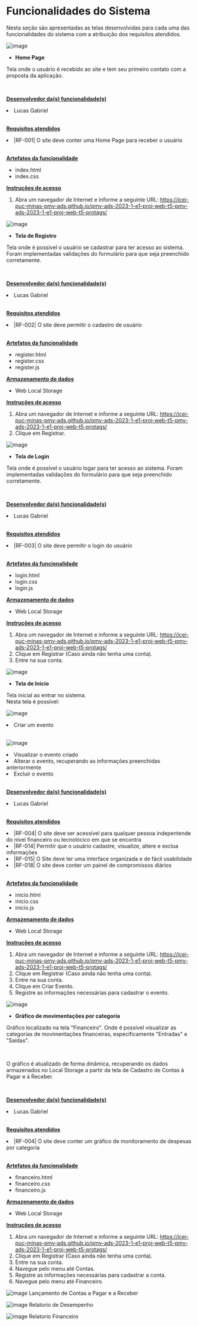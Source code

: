 # Funcionalidades do Sistema
Nesta seção são apresentadas as telas desenvolvidas para cada uma das funcionalidades do sistema com a atribuição dos requisitos atendidos.

![image](/docs/img/homepage_7.png)
- **Home Page**

Tela onde o usuário é recebido ao site e tem seu primeiro contato com a proposta da aplicação.

<br>

<u>**Desenvolvedor da(s) funcionalidade(s)**</u>

<li>Lucas Gabriel</li>

<br>

<u>**Requisitos atendidos**</u>

<li>|RF-001| O site deve conter uma Home Page para receber o usuário</li>

<br>

<u>**Artefatos da funcionalidade**</u>

- index.html
- index.css

<u>**Instruções de acesso**</u>

1. Abra um navegador de Internet e informe a seguinte URL: https://icei-puc-minas-pmv-ads.github.io/pmv-ads-2023-1-e1-proj-web-t5-pmv-ads-2023-1-e1-proj-web-t5-protags/

![image](/docs/img/registro_7.png)
- **Tela de Registro**

Tela onde é possível o usuário se cadastrar para ter acesso ao sistema. Foram implementadas validações do formulário para que seja preenchido corretamente.

<br>

<u>**Desenvolvedor da(s) funcionalidade(s)**</u>

<li>Lucas Gabriel</li>

<br>

<u>**Requisitos atendidos**</u>

<li>|RF-002| O site deve permitir o cadastro de usuário</li>

<br>

<u>**Artefatos da funcionalidade**</u>

- register.html
- register.css
- register.js

<u>**Armazenamento de dados**</u>

- Web Local Storage

<u>**Instruções de acesso**</u>

1. Abra um navegador de Internet e informe a seguinte URL: https://icei-puc-minas-pmv-ads.github.io/pmv-ads-2023-1-e1-proj-web-t5-pmv-ads-2023-1-e1-proj-web-t5-protags/
2. Clique em Registrar.


![image](/docs/img/login_7.png)
- **Tela de Login**

Tela onde é possível o usuário logar para ter acesso ao sistema. Foram implementadas validações do formulário para que seja preenchido corretamente.

<br>

<u>**Desenvolvedor da(s) funcionalidade(s)**</u>

<li>Lucas Gabriel</li>

<br>

<u>**Requisitos atendidos**</u>

<li>|RF-003| O site deve permitir o login do usuário</li>

<br>

<u>**Artefatos da funcionalidade**</u>

- login.html
- login.css
- login.js

<u>**Armazenamento de dados**</u>

- Web Local Storage

<u>**Instruções de acesso**</u>

1. Abra um navegador de Internet e informe a seguinte URL: https://icei-puc-minas-pmv-ads.github.io/pmv-ads-2023-1-e1-proj-web-t5-pmv-ads-2023-1-e1-proj-web-t5-protags/
2. Clique em Registrar (Caso ainda não tenha uma conta).
3. Entre na sua conta.

![image](/docs/img/inicio_7.png)
- **Tela de Inicio**

Tela inicial ao entrar no sistema.
<br>
Nesta tela é possível:

![image](/docs/img/input_inicio_7.png)

<li>Criar um evento</li>

<br>

![image](/docs/img/exibireventos_7.png)
<li>Visualizar o evento criado</li>
<li>Alterar o evento, recuperando as informações preenchidas anteriormente</li>
<li>Excluir o evento</li>

<br>

<u>**Desenvolvedor da(s) funcionalidade(s)**</u>

<li>Lucas Gabriel</li>

<br>

<u>**Requisitos atendidos**</u>

<li>|RF-004| O site deve ser acessível para qualquer pessoa indepentende do nível financeiro ou tecnolócico em que se encontra</li>
<li>|RF-014| Permitir que o usuário cadastre, visualize, altere e exclua informações</li>
<li>|RF-015| O Site deve ter uma interface organizada e de fácil usabilidade</li>
<li>|RF-018| O site deve conter um painel de compromissos diários</li>

<br>

<u>**Artefatos da funcionalidade**</u>

- inicio.html
- inicio.css
- inicio.js

<u>**Armazenamento de dados**</u>

- Web Local Storage

<u>**Instruções de acesso**</u>

1. Abra um navegador de Internet e informe a seguinte URL: https://icei-puc-minas-pmv-ads.github.io/pmv-ads-2023-1-e1-proj-web-t5-pmv-ads-2023-1-e1-proj-web-t5-protags/
2. Clique em Registrar (Caso ainda não tenha uma conta).
3. Entre na sua conta.
4. Clique em Criar Evento.
5. Registre as informações necessárias para cadastrar o evento.

![image](/docs/img/financeiro_7.png)
- **Gráfico de movimentações por categoria**

Gráfico localizado na tela "Financeiro". Onde é possível visualizar as categorias de movimentações financeiras, especificamente "Entradas" e "Saídas".

<br>

O gráfico é atualizado de forma dinâmica, recuperando os dados armazenados no Local Storage a partir da tela de Cadastro de Contas à Pagar e à Receber.

<br>

<u>**Desenvolvedor da(s) funcionalidade(s)**</u>

<li>Lucas Gabriel</li>

<br>

<u>**Requisitos atendidos**</u>

<li>|RF-004| O site deve conter um gráfico de monitoramento de despesas por categoria</li>

<br>

<u>**Artefatos da funcionalidade**</u>

- financeiro.html
- financeiro.css
- financeiro.js

<u>**Armazenamento de dados**</u>

- Web Local Storage

<u>**Instruções de acesso**</u>

1. Abra um navegador de Internet e informe a seguinte URL: https://icei-puc-minas-pmv-ads.github.io/pmv-ads-2023-1-e1-proj-web-t5-pmv-ads-2023-1-e1-proj-web-t5-protags/
2. Clique em Registrar (Caso ainda não tenha uma conta).
3. Entre na sua conta.
4. Navegue pelo menu até Contas.
5. Registre as informações necessárias para cadastrar a conta.
6. Navegue pelo menu até Financeiro.


![image](https://github.com/ICEI-PUC-Minas-PMV-ADS/pmv-ads-2023-1-e1-proj-web-t5-pmv-ads-2023-1-e1-proj-web-t5-protags/assets/128004411/a9214049-0a00-4033-88a5-f7d339d65bb3)
Lançamento de Contas a Pagar e a Receber

![image](https://github.com/ICEI-PUC-Minas-PMV-ADS/pmv-ads-2023-1-e1-proj-web-t5-pmv-ads-2023-1-e1-proj-web-t5-protags/assets/128004411/5e96028f-ad21-479d-9c4d-06b43f1b307e)
Relatorio de Desempenho

![image](https://github.com/ICEI-PUC-Minas-PMV-ADS/pmv-ads-2023-1-e1-proj-web-t5-pmv-ads-2023-1-e1-proj-web-t5-protags/assets/128004411/94afb038-5b8e-4c12-b150-b1a2bb2f4230)
Relatorio Financeiro

